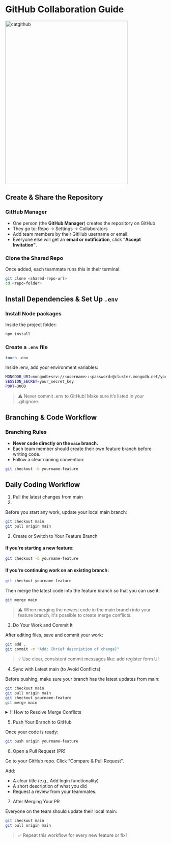 # GitHub Collaboration Guide
<img width="384" height="512" alt="catgithub" src="https://github.com/user-attachments/assets/470c3ee0-d062-4b5b-a24f-e94aeff8630d" />

## Create & Share the Repository

### GitHub Manager
- One person (the **GitHub Manager**) creates the repository on GitHub
- They go to: Repo → Settings → Collaborators
- Add team members by their GitHub username or email.
- Everyone else will get an **email or notification**, click **"Accept Invitation"**.

### Clone the Shared Repo
Once added, each teammate runs this in their terminal:

```bash
git clone <shared-repo-url>
cd <repo-folder>
```

## Install Dependencies & Set Up `.env`
### Install Node packages
Inside the project folder:
```bash
npm install
``` 

### Create a `.env` file
```bash
touch .env
``` 
Inside .env, add your environment variables:
```bash
MONGODB_URI=mongodb+srv://<username>:<password>@cluster.mongodb.net/your-db-name
SESSION_SECRET=your_secret_key
PORT=3000
``` 
> ⚠️ Never commit .env to GitHub! Make sure it’s listed in your .gitignore.




## Branching & Code Workflow
### Branching Rules

- **Never code directly on the `main` branch.**
- Each team member should create their own feature branch before writing code.
- Follow a clear naming convention:

```bash
git checkout -b yourname-feature
```


## Daily Coding Workflow
1. Pull the latest changes from main
2. 
Before you start any work, update your local main branch:
```bash
git checkout main
git pull origin main
```

2. Create or Switch to Your Feature Branch
#### If you're starting a new feature:
```bash
git checkout -b yourname-feature
```

#### If you're continuing work on an existing branch:
```bash
git checkout yourname-feature
```
Then merge the latest code into the feature branch so that you can use it:
```bash
git merge main
```

> ⚠️ When merging the newest code in the main branch into your feature branch, it's possible to create merge conflicts. 

3. Do Your Work and Commit It
   
After editing files, save and commit your work:
```bash
git add .
git commit -m "Add: [brief description of change]"
```

> 💡 Use clear, consistent commit messages like:
> add register form UI

4. Sync with Latest main (to Avoid Conflicts)

Before pushing, make sure your branch has the latest updates from main:
```bash
git checkout main
git pull origin main
git checkout yourname-feature
git merge main
```
 <details>
  <summary>‼️ How to Resolve Merge Conflicts </summary>

1. Open the conflicted files

Look for conflict markers like:
```bash
<<<<<<< HEAD
// your changes
=======
// incoming changes
>>>>>>> main
```
2. Manually edit the file to keep or combine code then delete the conflict markers.

3. Stage and commit the resolved file
```bash
git add .
git commit -m "Fix: resolved merge conflict"
```
4. Push your branch to GitHub
```bash
git push origin your-feature-branch
```
5. You can now finish your pull request as normal!
 </details>

5. Push Your Branch to GitHub

Once your code is ready:
```bash
git push origin yourname-feature
```

6. Open a Pull Request (PR)

Go to your GitHub repo.
Click "Compare & Pull Request".

Add:
- A clear title (e.g., Add login functionality)
- A short description of what you did
- Request a review from your teammates.

7. After Merging Your PR

Everyone on the team should update their local main:
```bash
git checkout main
git pull origin main
```

> ✅ Repeat this workflow for every new feature or fix!

